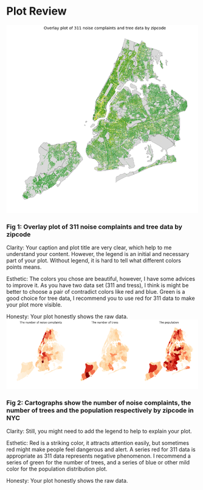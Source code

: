 # Plot Review

![](figure1.png)
### Fig 1: Overlay plot of 311 noise complaints and tree data by zipcode

Clarity: Your caption and plot title are very clear, which help to me understand your content. However, the legend is an initial and necessary part of your plot. Without legend, it is hard to tell what different colors points means. 

Esthetic: The colors you chose are beautiful, however, I have some advices to improve it. As you have two data set (311 and tress), I think is might be better to choose a pair of contradict colors like red and blue. Green is a good choice for tree data, I recommend you to use red for 311 data to make your plot more visible.

Honesty: Your plot honestly shows the raw data.
![](figure2.png)
### Fig 2:  Cartographs show the number of noise complaints, the number of trees and the population respectively by zipcode in NYC

Clarity: Still, you might need to add the legend to help to explain your plot.

Esthetic: Red is a striking color, it attracts attention easily, but sometimes red might make people feel dangerous and alert. A series red for 311 data is appropriate as 311 data represents negative phenomenon. I recommend a series of green for the number of trees, and a series of blue or other mild color for the population distribution plot.

Honesty: Your plot honestly shows the raw data.